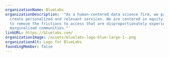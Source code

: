 ```yaml
---
organizationName: BlueLabs
organizationDescription: '"As a human-centered data science firm, we partner to
  create personalized and relevant services. We are centered in equity and work
  to remove the frictions to access that are disproportionately experienced by
  marginalized communities."'
linkURL: https://bluelabs.com/
organizationImage: /assets/bluelabs-logo-blue-large-1-.png
organizationAlt: Logo for BlueLabs
foundingMember: false
---
```

